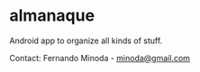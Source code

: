 # almanaque
Android app to organize all kinds of stuff.

Contact:
Fernando Minoda - minoda@gmail.com
